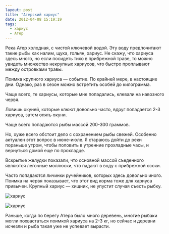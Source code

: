 ```yaml
---
layout: post
title: "Атерский хариус"
date: 2012-04-08 15:19:19
tags:
  - хариус
  - Атер
---
```

Река Атер холодная, с чистой ключевой водой. Эту воду предпочитают такие
рыбы как налим, щука, гольян, хариус. Не скажу, что хариуса здесь много,
но если посидеть тихо в прибрежной траве, то можно увидеть множество
некрупных хариусов, что быстро проплывают между островками травы.

Поимка крупного хариуса — событие. По крайней мере, в настоящие дни.
Однако, раз в сезон можно встретить особей до килограмма.

Чаще всего, те хариусы, которые мне попадались, клевали на навозного
червя.

Ловишь окуней, которые клюют довольно часто, вдруг попадается 2-3
хариуса, затем опять окуни.

Чаще всего попадаются рыбы массой 200-300 граммов.

Но, хуже всего обстоит дело с сохранением рыбы свежей. Особенно актуален
этот вопрос в июне-июле. Я стараюсь дойти до реки пораньше утром, чтобы
половить в утренние прохладные часы, и вернуться домой еще по прохладце.

Вскрытые желудки показали, что основной массой съеденного являются
легочные моллюски, что падают в воду с прибрежной осоки.

Часто попадаются личинки ручейников, которых здесь довольно иного.
Поимка на червя показывает, что этот вид корма тоже для хариуса
привычен. Крупный хариус — хищник, не упустит случая съесть рыбку.

![хариус](http://fishingguru.ru/uploads/images/00/00/01/2012/04/08/b338d5.jpg)

![хариус](http://fishingguru.ru/uploads/images/00/00/01/2012/04/08/94aecf.jpg)

Раньше, когда по берегу Атера было много деревень, многие рыбаки могли
похвастаться поимкой хариуса на 2-3 кг, но сейчас и деревни исчезли и
рыба такая уже не успевает вырасти.


